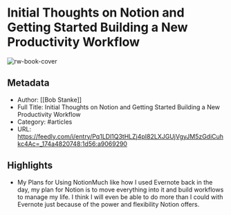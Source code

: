 # Initial Thoughts on Notion and Getting Started Building a New Productivity Workflow

![rw-book-cover](https://readwise-assets.s3.amazonaws.com/static/images/article4.6bc1851654a0.png)

## Metadata
- Author: [[Bob Stanke]]
- Full Title: Initial Thoughts on Notion and Getting Started Building a New Productivity Workflow
- Category: #articles
- URL: https://feedly.com/i/entry/Pq1LDl1Q3tHLZj4pI82LXJGUjVgyJM5zGdiCuhkc4Ac=_174a4820748:1d56:a9069290

## Highlights
- My Plans for Using NotionMuch like how I used Evernote back in the day, my plan for Notion is to move everything into it and build workflows to manage my life. I think I will even be able to do more than I could with Evernote just because of the power and flexibility Notion offers.
